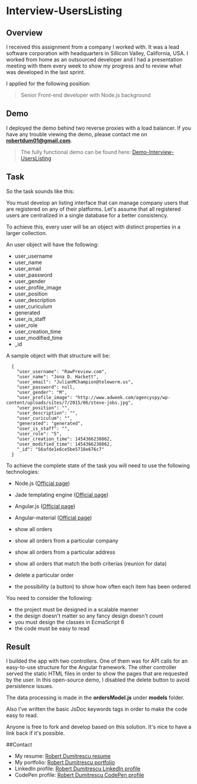 # Interview-UsersListing

## Overview

I received this assignment from a company I worked with. It was a lead software corporation with headquarters in Sillicon Valley, California, USA. I worked from home as an outsourced developer and I had a presentation meeting with them every week to show my progress and to review what was developed in the last sprint.  

I applied for the following position:

> Senior Front-end developer with Node.js background

## Demo
I deployed the demo behind two reverse proxies with a load balancer. If you have any trouble viewing the demo, please contact me on **robertdum01@gmail.com**.
> The fully functional demo can be found here: [Demo-Interview-UsersListing](http://demouserslisting.rdumitrescu.com/admin/users)

## Task

So the task sounds like this:

You must develop an listing interface that can manage company users that are registered on any of their platforms. Let's assume that all registered users are centralized in a single database for a better consistency. 

To achieve this, every user will be an object with distinct properties in a larger collection.

An user object will have the following: 

- user_username
- user_name
- user_email
- user_password
- user_gender
- user_profile_image
- user_position
- user_description
- user_curiculum
- generated
- user_is_staff
- user_role
- user_creation_time
- user_modified_time
- _id

A sample object with that structure will be:

```
  {
    "user_username": "RawPreview.com",
    "user_name": "Jona D. Hackett",
    "user_email": "JulianMChampion@teleworm.us",
    "user_password": null,
    "user_gender": "M",
    "user_profile_image": "http://www.adweek.com/agencyspy/wp-content/uploads/sites/7/2015/06/steve-jobs.jpg",
    "user_position": "",
    "user_description": "",
    "user_curiculum": "",
    "generated": "generated",
    "user_is_staff": "",
    "user_role": "5",
    "user_creation_time": 1454366238862,
    "user_modified_time": 1454366238862,
    "_id": "56afde1e6ce5be5718e676c7"
  }
```

To achieve the complete state of the task you will need to use the following technologies:

- Node.js ([Official page](https://nodejs.org/en/))
- Jade templating engine ([Official page](http://jade-lang.com/))
- Angular.js ([Official page](https://angularjs.org/))
- Angular-material ([Official page](https://material.angularjs.org/latest/))


- show all orders
- show all orders from a particular company
- show all orders from a particular address
- show all orders that match the both criterias (reunion for data)
- delete a particular order
- the possibility (a button) to show how often each item has been ordered

You need to consider the following:

- the project must be designed in a scalable manner
- the design doesn't matter so any fancy design doesn't count
- you must design the classes in EcmaScript 6
- the code must be easy to read


## Result

I builded the app with two controllers. One of them was for API calls for an easy-to-use structure for the Angular framework.
The other controller served the static HTML files in order to show the pages that are requested by the user.
In this open-source demo, I disabled the delete button to avoid persistence issues.

The data processing is made in the **ordersModel.js** under **models** folder.

Also I've written the basic JsDoc keywords tags in order to make the code easy to read.

Anyone is free to fork and develop based on this solution. It's nice to have a link back if it's possible.



##Contact

- My resume: [Robert Dumitrescu resume](http://rdumitrescu.com/resume)
- My portfolio: [Robert Dumitrescu portfolio](http://rdumitrescu.com/portfolio/)
- LinkedIn profile: [Robert Dumitrescu LinkedIn profile](https://ro.linkedin.com/in/robertdumitrescu)
- CodePen profile: [Robert Dumitrescu CodePen profile](http://codepen.io/robertdumitrescu/)
